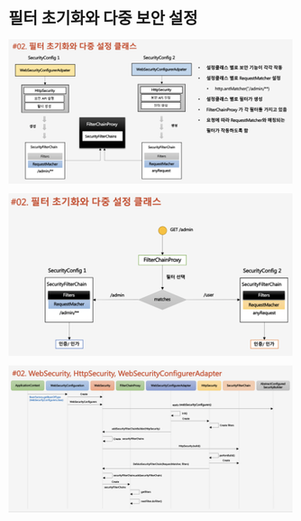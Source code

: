 # 필터 초기화와 다중 보안 설정

![](../../../../../.gitbook/assets/2020-10-18-4.57.22.png)

![](../../../../../.gitbook/assets/2020-10-18-4.57.27.png)

![](../../../../../.gitbook/assets/2020-10-18-4.57.36.png)

